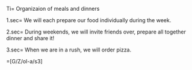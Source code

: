 Ti= Organizaion of meals and dinners 

1.sec= We will each prepare our food individually during the week.

2.sec= During weekends, we will invite friends over, prepare all together dinner and share it!

3.sec= When we are in a rush, we will order pizza.

=[G/Z/ol-a/s3]


